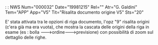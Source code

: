  :  : NWS Num="000032" Date="19981215" Rel="" Atr="G. Galdini" Tem="APP" App="V5" Tit="Risalita documento origine V5" Sts="20"

E' stata attivata tra le opzioni di riga documento, l'opz "9" risalita origini (c'era già ma era vuota), che mostra la cascata delle origini della riga in esame (es :  bolla --->ordine--->previsione) con possibilità di zoom sul dettaglio delle righe.

